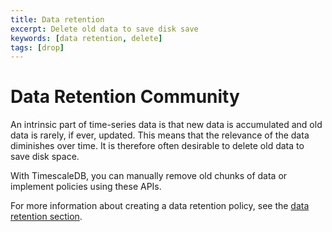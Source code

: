 ```yaml
---
title: Data retention
excerpt: Delete old data to save disk save
keywords: [data retention, delete]
tags: [drop]
---
```


# Data Retention <Tag type="community">Community</Tag>

An intrinsic part of time-series data is that new data is accumulated and old
data is rarely, if ever, updated. This means that the relevance of the data
diminishes over time. It is therefore often desirable to delete old data to save
disk space.

With TimescaleDB, you can manually remove old chunks of data or implement
policies using these APIs.

For more information about creating a data retention policy, see the
[data retention section][data-retention-howto].

[data-retention-howto]: /use-timescale/:currentVersion:/data-retention/create-a-retention-policy/
